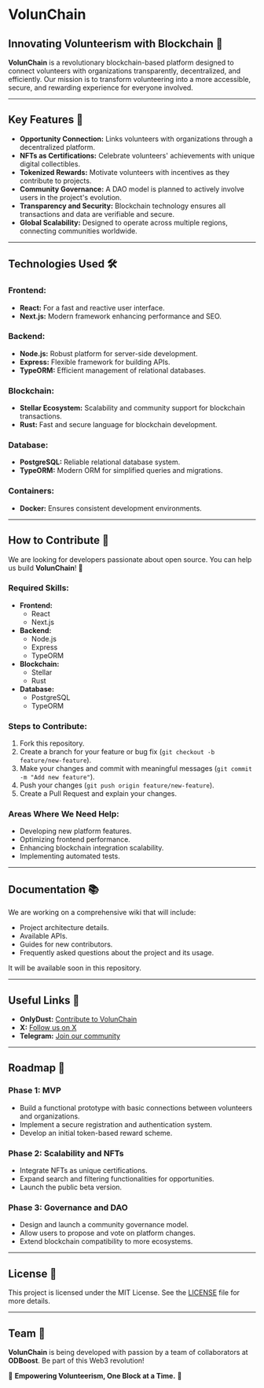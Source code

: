 # VolunChain

## Innovating Volunteerism with Blockchain 🚀

**VolunChain** is a revolutionary blockchain-based platform designed to connect volunteers with organizations transparently, decentralized, and efficiently. Our mission is to transform volunteering into a more accessible, secure, and rewarding experience for everyone involved.

---

## Key Features 🌟

- **Opportunity Connection:** Links volunteers with organizations through a decentralized platform.
- **NFTs as Certifications:** Celebrate volunteers' achievements with unique digital collectibles.
- **Tokenized Rewards:** Motivate volunteers with incentives as they contribute to projects.
- **Community Governance:** A DAO model is planned to actively involve users in the project's evolution.
- **Transparency and Security:** Blockchain technology ensures all transactions and data are verifiable and secure.
- **Global Scalability:** Designed to operate across multiple regions, connecting communities worldwide.

---

## Technologies Used 🛠️

### **Frontend:**
- **React:** For a fast and reactive user interface.
- **Next.js:** Modern framework enhancing performance and SEO.

### **Backend:**
- **Node.js:** Robust platform for server-side development.
- **Express:** Flexible framework for building APIs.
- **TypeORM:** Efficient management of relational databases.

### **Blockchain:**
- **Stellar Ecosystem:** Scalability and community support for blockchain transactions.
- **Rust:** Fast and secure language for blockchain development.

### **Database:**
- **PostgreSQL:** Reliable relational database system.
- **TypeORM:** Modern ORM for simplified queries and migrations.

### **Containers:**
- **Docker:** Ensures consistent development environments.

---

## How to Contribute 🤝

We are looking for developers passionate about open source. You can help us build **VolunChain**! 🙌

### **Required Skills:**
- **Frontend:**
  - React
  - Next.js
- **Backend:**
  - Node.js
  - Express
  - TypeORM
- **Blockchain:**
  - Stellar
  - Rust
- **Database:**
  - PostgreSQL
  - TypeORM

### Steps to Contribute:
1. Fork this repository.
2. Create a branch for your feature or bug fix (`git checkout -b feature/new-feature`).
3. Make your changes and commit with meaningful messages (`git commit -m "Add new feature"`).
4. Push your changes (`git push origin feature/new-feature`).
5. Create a Pull Request and explain your changes.

### Areas Where We Need Help:
- Developing new platform features.
- Optimizing frontend performance.
- Enhancing blockchain integration scalability.
- Implementing automated tests.

---

## Documentation 📚

We are working on a comprehensive wiki that will include:
- Project architecture details.
- Available APIs.
- Guides for new contributors.
- Frequently asked questions about the project and its usage.

It will be available soon in this repository.

---

## Useful Links 🔗

- **OnlyDust:** [Contribute to VolunChain](https://app.onlydust.com/p/volunchain)
- **X:** [Follow us on X](https://x.com/volunchain)
- **Telegram:** [Join our community](https://t.me/volunchain/1)

---

## Roadmap 📅

### **Phase 1: MVP**
- Build a functional prototype with basic connections between volunteers and organizations.
- Implement a secure registration and authentication system.
- Develop an initial token-based reward scheme.

### **Phase 2: Scalability and NFTs**
- Integrate NFTs as unique certifications.
- Expand search and filtering functionalities for opportunities.
- Launch the public beta version.

### **Phase 3: Governance and DAO**
- Design and launch a community governance model.
- Allow users to propose and vote on platform changes.
- Extend blockchain compatibility to more ecosystems.

---

## License 📄
This project is licensed under the MIT License. See the [LICENSE](./LICENSE) file for more details.

---

## Team 👥
**VolunChain** is being developed with passion by a team of collaborators at **ODBoost**. Be part of this Web3 revolution!

🎉 **Empowering Volunteerism, One Block at a Time.** 🎉

